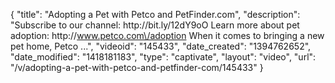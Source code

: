 {
    "title": "Adopting a Pet with Petco and PetFinder.com",
    "description": "Subscribe to our channel: http:\/\/bit.ly\/12dY9oO Learn more about pet adoption: http:\/\/www.petco.com\/adoption When it comes to bringing a new pet home, Petco ...",
    "videoid": "145433",
    "date_created": "1394762652",
    "date_modified": "1418181183",
    "type": "captivate",
    "layout": "video",
    "url": "\/v\/adopting-a-pet-with-petco-and-petfinder-com\/145433"
}